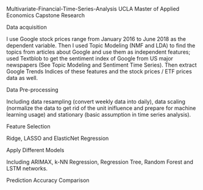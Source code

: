 Multivariate-Financial-Time-Series-Analysis
UCLA Master of Applied Economics Capstone Research

Data acquisition

I use Google stock prices range from January 2016 to June 2018 as the dependent variable. Then I used Topic Modeling (NMF and LDA) to find the topics from articles about Google and use them as independent features; used Textblob to get the sentiment index of Google from US major newspapers (See Topic Modeling and Sentiment Time Series). Then extract Google Trends Indices of these features and the stock prices / ETF prices data as well.

Data Pre-processing

Including data resampling (convert weekly data into daily), data scaling (normalize the data to get rid of the unit inifluence and prepare for machine learning usage) and stationary (basic assumption in time series analysis).

Feature Selection

Ridge, LASSO and ElasticNet Regression

Apply Different Models

Including ARIMAX, k-NN Regression, Regression Tree, Random Forest and LSTM networks.

Prediction Accuracy Comparison

